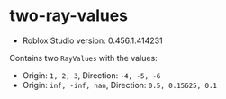 # two-ray-values
* Roblox Studio version: 0.456.1.414231

Contains two `RayValues` with the values:
- Origin: `1, 2, 3`, Direction: `-4, -5, -6`
- Origin: `inf, -inf, nan`, Direction: `0.5, 0.15625, 0.1`
